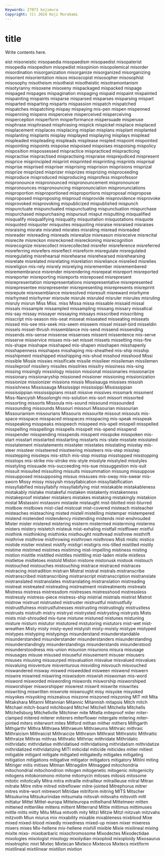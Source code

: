 ```yaml
---
Keywords: 27873 kojimura
Copyright: (C) 2024 Koji Murakami
---
```


# title

Write contents here.



eist misoneistic misopaedia misopaedism misopaedist misopaterist misopedia misopedism misopedist misopinion
misopolemical misorder misordination misorganization misorganize misorganized misorganizing misorient misorientation misos
misoscopist misosopher misosophist misosophy misotheism misotheist misotheistic misotramontanism misotyranny misoxene
misoxeny mispackaged mispacked mispage mispaged mispages mispagination mispaging mispaid mispaint
mispainted mispainting mispaints misparse misparsed misparses misparsing mispart misparted misparting
misparts mispassion mispatch mispatched mispatches mispatching mispay mispaying mis-pen mispen
mispenned mispenning mispens misperceive misperceived misperceiving misperception misperform misperformance mispersuade
misperuse misphrase misphrased misphrasing mispick mispickel misplace misplaced misplacement misplaces
misplacing misplan misplans misplant misplanted misplanting misplants misplay misplayed misplaying
misplays misplead mispleaded mispleading mispleads misplease mispled mispoint mispointed mispointing
mispoints mispoise mispoised mispoises mispoising mispolicy misposition mispossessed mispractice mispracticed
mispracticing mispractise mispractised mispractising mispraise misprejudiced mispresent misprice misprincipled misprint
misprinted misprinting misprints misprisal misprise misprised mispriser misprising misprision misprisions
misprizal misprize misprized misprizer misprizes misprizing misproceeding misproduce misproduced misproducing
misprofess misprofessor mispronounce mispronounced mispronouncement mispronouncer mispronounces mispronouncing mispronunciation mispronunciations
misproportion misproportioned misproportions misproposal mispropose misproposed misproposing misproud misprovide misprovidence
misprovoke misprovoked misprovoking mispublicized mispublished mispunch mispunctuate mispunctuated mispunctuating mispunctuation
mispurchase mispurchased mispurchasing mispursuit misput misputting misqualified misqualify misqualifying misquality
misquotation misquotations misquote misquoted misquoter misquotes misquoting misraise misraised misraises
misraising misrate misrated misrates misrating misread misreaded misreader misreading misreads
misrealize misreason misreceive misrecital misrecite misreckon misreckoned misreckoning misrecognition misrecognize
misrecollect misrecollected misrefer misreference misreferred misreferring misrefers misreflect misreform misregulate
misregulated misregulating misrehearsal misrehearse misrehearsed misrehearsing misrelate misrelated misrelating misrelation
misreliance misrelied misrelies misreligion mis-rely misrely misrelying misremember misremembered misremembrance
misrender misrendering misrepeat misreport misreported misreporter misreporting misreports misreposed misrepresent
misrepresentation misrepresentations misrepresentative misrepresented misrepresentee misrepresenter misrepresenting misrepresents misreprint misrepute
misresemblance misresolved misresult misreward misrhyme misrhymed misrhymer misroute misrule misruled
misruler misrules misruling misruly misrun Miss Miss. miss Missa missa
missable missaid missal missals missample missampled missampling missang missary missatical
mis-say missay missayer missaying missays misscribed misscribing misscript mis-season mis-seat
misseat misseated misseating misseats missed mis-see mis-seek mis-seem misseem missel
missel-bird misseldin missels missel-thrush missemblance mis-send missend missending missends mis-sense
missense missenses missent missentence mis-serve misserve misservice misses mis-set misset
missets missetting miss-fire mis-shape misshape misshaped mis-shapen misshapen misshapenly misshapenness
misshapes misshaping mis-sheathed mis-ship misship misshipment misshipped misshipping mis-shod misshod
misshood Missi missible Missie missies missificate missile missileer missileman missilemen
missileproof missilery missiles missilries missilry missiness mis-sing missing missingly missiology
mission missional missionaries missionarize missionary missionaryship missioned missioner missioning missionization
missionize missionizer missions missis Missisauga missises missish missishness Mississauga Mississippi
mississippi Mississippian mississippian mississippians missit missive missives missmark missment Miss-Nancyish
Missolonghi mis-solution mis-sort missort missorted missorting missorts Missoula mis-sound missound
missounded missounding missounds Missouri missouri Missourian missourian Missourianism missourians Missouris
missourite missout missouts mis-space misspace misspaced misspaces misspacing mis-speak misspeak
misspeaking misspeaks misspeech misspeed mis-spell misspell misspelled misspelling misspellings misspells
misspelt mis-spend misspend misspender misspending misspends misspent misspoke misspoken mis-start
misstart misstarted misstarting misstarts mis-state misstate misstated misstatement misstatements misstater
misstates misstating misstay mis-steer missteer missteered missteering missteers mis-step misstep
misstepping missteps mis-stitch mis-stop misstop misstopped misstopping misstops mis-strike mis-stroke
mis-style misstyle misstyled misstyles misstyling missuade mis-succeeding mis-sue missuggestion mis-suit
missuit missuited missuiting missuits missummation missung missuppose missupposed missupposing missus
missuses mis-sway mis-swear mis-sworn Missy missy missyish missyllabication missyllabification missyllabified
missyllabify missyllabifying mist mistakable mistakableness mistakably mistake mistakeful mistaken mistakenly
mistakenness mistakeproof mistaker mistakers mistakes mistaking mistakingly mistakion mistal Mistassini
mistassini mistaste mistaught mist-blotted mist-blurred mistbow mistbows mist-clad mistcoat mist-covered
misteach misteacher misteaches misteaching misted mistell mistelling mistemper mistempered mistend
mistended mistendency mistending mistends mist-enshrouded Mister mister mistered mistering misterm
mistermed misterming misterms misters mistery mistetch misteuk mist-exhaling mistfall mistflower
mistful misthink misthinking misthinks misthought misthread misthrew misthrift misthrive misthrow
misthrowing misthrown misthrows Misti mistic mistico mistide mistier mistiest mistify
mistigri mistigris mis-tilled mistilled mistily mistime mistimed mistimes mistiming mist-impelling
mistiness misting mistion mistitle mistitled mistitles mistitling mist-laden mistle mistless
mistletoe mistletoes mistold Miston mistone mistonusk mistook mistouch mistouched mistouches
mistouching mistrace mistraced mistraces mistracing mistradition mistrain Mistral mistral mistrals
mistranscribe mistranscribed mistranscribing mistranscript mistranscription mistranslate mistranslated mistranslates mistranslating mistranslation
mistreading mistreat mistreated mistreating mistreatment mistreatments mistreats Mistress mistress mistressdom
mistresses mistresshood mistressless mistressly mistress-piece mistress-ship mistrial mistrials mistrist Mistrot
mistrow mistrust mistrusted mistruster mistrustful mistrustfully mistrustfulness mistrustfulnesses mistrusting mistrustingly
mistrustless mistrusts mistruth mistry mistryst mistrysted mistrysting mistrysts Mists mists
mist-shrouded mis-tune mistune mistuned mistunes mistuning misture misturn mistutor mistutored
mistutoring mistutors mist-wet mist-wreathen Misty misty misty-eyed mistyish misty-moisty mistype
mistyped mistypes mistyping mistypings misunderstand misunderstandable misunderstanded misunderstander misunderstanders misunderstanding
misunderstandingly misunderstandings misunderstands misunderstood misunderstoodness mis-union misunion misunions misura misusage
misusages misuse misused misuseful misusement misuser misusers misuses misusing misusurped
misvaluation misvalue misvalued misvalues misvaluing misventure misventurous misviding misvouch misvouched
miswandered misway miswed miswedded misween miswend miswern miswire miswired miswiring
miswisdom miswish miswoman mis-word misword misworded miswording miswords misworship misworshiped
misworshiper misworshipper miswrest miswrit miswrite miswrites miswriting miswritten miswrote miswrought
misy misyoke misyoked misyokes misyoking miszealous miszone miszoned miszoning MIT
mit Mita Mitakshara Mitanni Mitannian Mitannic Mitannish mitapsis Mitch mitch
Mitchael mitch-board mitchboard Mitchel Mitchell Mitchella Mitchells Mitchellsburg Mitchellville Mitchiner
mite Mitella miteproof miter miter-clamped mitered miterer miterers miterflower mitergate
mitering miter-jointed miters miterwort mites Mitford mithan mither mithers Mithgarth
Mithgarthr Mithra Mithraea Mithraeum Mithraeums Mithraic mithraic Mithraicism Mithraicist Mithraicize
Mithraism Mithraist Mithraistic Mithraitic Mithraize Mithras mithras Mithratic Mithriac mithridate
Mithridatic mithridatic mithridatise mithridatised mithridatising mithridatism mithridatize mithridatized mithridatizing MITI
miticidal miticide miticides mitier mitiest mitigable mitigant mitigate mitigated mitigatedly
mitigates mitigating mitigation mitigations mitigative mitigator mitigators mitigatory Mitilni miting
Mitinger mitis mitises Mitman Mitnagdim Mitnagged mitochondria mitochondrial mitochondrion mitogen
mitogenetic mitogenic mitogenicity mitogens mitokoromono mitome mitomycin mitoses mitosis mitosome
mitotic mitotically Mitra mitra mitraille mitrailleur mitrailleuse mitral Mitran mitrate
Mitre mitre mitred mitreflower mitre-jointed Mitrephorus mitrer mitres mitre-wort mitrewort
Mitridae mitriform mitring MITS Mitscher Mitsukurina Mitsukurinidae mitsumata mitsvah mitsvahs
mitsvoth mitt mittatur Mittel Mittel-europa Mitteleuropa mittelhand Mittelmeer mitten mittened
mittenlike mittens mittent Mitterrand Mittie mittimus mittimuses mittle mitts mitty
Mitu Mitua mitvoth mity Mitzi Mitzie Mitzl mitzvah mitzvahs mitzvoth
Miun miurus mix mixability mixable mixableness mixblood Mixe mixed mixed-blood
mixedly mixedness mixed-up mixen mixer mixeress mixers mixes Mix-hellene mix-hellene
mixhill mixible Mixie mixilineal mixing mixite mixo- mixobarbaric mixochromosome Mixodectes
Mixodectidae mixologies mixologist mixology mixolydian mixoploid mixoploidy Mixosaurus mixotrophic mixt
Mixtec Mixtecan Mixteco Mixtecos Mixtecs mixtiform mixtilineal mixtilinear mixtilion mixtion
